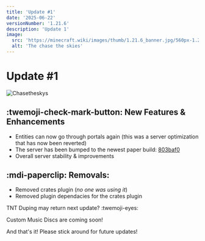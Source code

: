```yaml
---
title: 'Update #1'
date: '2025-06-22'
versionNumber: '1.21.6'
description: 'Update 1'
image:
  src: 'https://minecraft.wiki/images/thumb/1.21.6_banner.jpg/560px-1.21.6_banner.jpg?070a1'
  alt: 'The chase the skies'
---
```


# Update #1

![Chasetheskys](https://minecraft.wiki/images/thumb/Chase_the_Skies_Key_Art.jpg/600px-Chase_the_Skies_Key_Art.jpg?e71ad)

## :twemoji-check-mark-button: New Features & Enhancements

- Entities can now go through portals again (this was a server optimization that has now been reverted)
- The server has been bumped to the newest paper build: [803baf0](https://github.com/PaperMC/Paper/commit/803baf0ba697630802f8b7a85666463e6092e6c0)
- Overall server stability & improvements

## :mdi-paperclip: Removals:

- Removed crates plugin (*no one was using it*)
- Removed plugin dependacies for the crates plugin

TNT Duping may return next update? :twemoji-eyes:

Custom Music Discs are coming soon!

And that's it! Please stick around for future updates!
